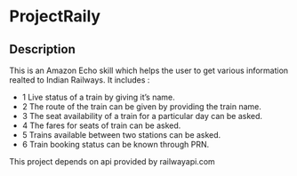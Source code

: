 # ProjectRaily

Description
-----------------------------------------------------------

This is an Amazon Echo skill which helps the user to get various information realted to Indian Railways.
It includes :
  - 1 Live status of a train by giving it’s name.
  - 2 The route of the train can be given by providing the train name.
  - 3 The seat availability of a train for a particular day can be asked.
  - 4 The fares for seats of train can be asked.
  - 5 Trains available between two stations can be asked.
  - 6 Train booking status can be known through PRN.
  
This project depends on api provided by railwayapi.com 


